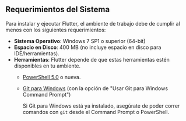 ## Requerimientos del Sistema

Para instalar y ejecutar Flutter, el ambiente de trabajo debe de cumplir al menos con los siguientes requerimientos:

* **Sistema Operativo**: Windows 7 SP1 o superior (64-bit)
* **Espacio en Disco**: 400 MB (no incluye espacio en disco para IDE/herramientas).
* **Herramientas**: Flutter depende de que estas herramientas estén disponibles en tu ambiente.
  * [PowerShell 5.0](https://docs.microsoft.com/en-us/powershell/scripting/setup/installing-windows-powershell#upgrading-existing-windows-powershell) o nueva.
  * [Git para Windows](https://git-scm.com/download/win) (con la opción de "Usar Git para Windows Command Prompt")

     Si Git para Windows está ya instalado, asegúrate de poder correr comandos con `git` desde el 
     Command Prompt o PowerShell.
